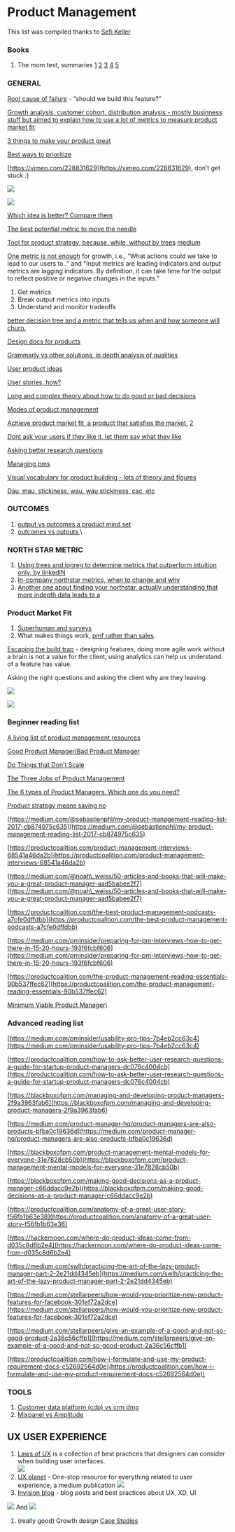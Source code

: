 # Product Management

This list was compiled thanks to [Sefi Keller](https://www.linkedin.com/in/sefikeller/?originalSubdomain=il)

### Books

1. The mom test, summaries [1](https://www.wilselby.com/2020/06/the-mom-test-summary-and-insights/#:\~:text=What%20is%20'The%20Mom%20Test,to%20facts%20instead%20of%20opinions.) [2](https://feelinspired.medium.com/things-i-learnt-the-mom-test-by-rob-fitzpatrick-9d9d58ce8098) [3](https://www.slideshare.net/xamde/summary-of-the-mom-test) [4](https://lifeclub.org/books/the-mom-test-rob-fitzpatrick-review-summary) [5](https://booksconcepts.com/the-mom-test-by-rob-fitzpatrick/)

### GENERAL

[Root cause of failure](https://www.youtube.com/watch?v=9dccd8lihpQ) - “should we build this feature?”

[Growth analysis, customer cohort, distribution analysis - mostly businness stuff but aimed to explain how to use a lot of metrics to measure product market fit](https://tribecap.co/a-quantitative-approach-to-product-market-fit/)

[3 things to make your product great](http://paulbuchheit.blogspot.com/2010/02/if-your-product-is-great-it-doesnt-need.html)

[Best ways to prioritize](https://www.quora.com/Product-Management/What-are-the-best-ways-to-prioritize-a-list-of-product-features)

[https://vimeo.com/228831629](https://vimeo.com/228831629), don’t get stuck :)

![](https://lh3.googleusercontent.com/lfaagtSwfLv38zlhEn54fbDvQmqOOWI3MiVunmlDeKcF6YJtEHGCQ2NbjXrQCrtYgkQCaG9GRSf5a-gyaKoWzyXTTghHrw0aP32c0maP5YwfYEb6DcaMTfP0nyIaDcAiFmlOFzw0)

![](https://lh3.googleusercontent.com/soo6\_0ds8ORPwD-5ZPFnze1iR8ZJyTSKn2iYh2HQyKmkaPaVcObm1iP1d4Fa90aYqfX3hYLY1izLUT7rnu87XrDdtWh33eQEafPziD9MCzZrXjWIA2Fxkt-h5pTgcKWy7lXfvtZx)

[Which idea is better? Compare them](https://www.mindtheproduct.com/2017/10/critical-thinking-product-teams-teresa-torres/)&#x20;

[The best potential metric to move the needle ](https://www.youtube.com/watch?v=ri9X02dPXlY)

[Tool for product strategy, because, while, without by trees](https://www.youtube.com/watch?v=H8Xlrd2QGmU) [medium](https://medium.com/@johnpcutler/a-better-roadmap-mind-map-mousetrap-cdbacaaa664b)

[One metric is not enough](https://brianbalfour.com/essays/north-star-metric-growth) for growth, i.e., “What actions could we take to lead to our users to..” and “Input metrics are leading indicators and output metrics are lagging indicators. By definition, it can take time for the output to reflect positive or negative changes in the inputs.”&#x20;

1. Get metrics
2. Break output metrics into inputs
3. Understand and monitor tradeoffs

[better decision tree and a metric that tells us when and how someone will churn.](https://www.sisense.com/blog/find-north-star/)

[Design docs for products](https://productcoalition.com/how-i-formulate-and-use-my-product-requirement-docs-c52692564d0e)

[Grammarly vs other solutions, in depth analysis of qualities](https://medium.com/stellarpeers/give-an-example-of-a-good-and-not-so-good-product-2a36c56cffb1)

[User product ideas](https://hackernoon.com/where-do-product-ideas-come-from-d035c8d6b2e4)

[User stories, how?](https://productcoalition.com/anatomy-of-a-great-user-story-f56fb1b63e38)

[Long and complex theory about how to do good or bad decisions ](https://blackboxofpm.com/making-good-decisions-as-a-product-manager-c66ddacc9e2b)

[Modes of product management](https://blackboxofpm.com/product-management-mental-models-for-everyone-31e7828cb50b)

[Achieve product market fit, a product that satisfies the market](https://www.forbes.com/sites/hayleyleibson/2018/01/18/how-to-achieve-product-market-fit/#237def48476b), [2](https://a16z.com/2017/02/18/12-things-about-product-market-fit/)

[Dont ask your users if they like it, let them say what they like](https://medium.com/pminsider/usability-pro-tips-7b4eb2cc63c4)

[Asking better research questions](https://productcoalition.com/how-to-ask-better-user-research-questions-a-guide-for-startup-product-managers-dc076c4004cb)

[Managing pms](https://blackboxofpm.com/managing-and-developing-product-managers-2f9a3963fab6)

[Visual vocabulary for product building - lots of theory and figures](https://productlogic.org/2014/09/13/the-product-triangle-a-visual-vocabulary-for-product-building/)

[Dau, mau, stickiness, wau, wau stickiness, cac, etc](https://www.geckoboard.com/learn/kpi-examples/startup-kpis/dau-mau-ratio/)

### OUTCOMES

1. [output vs outcomes a product mind set](https://medium.com/product-management-in-minutes/output-vs-outcome-a-product-mindset-499735230ce)
2. [outcomes vs outputs ](https://medium.com/is-that-product-management/product-management-by-outcomes-vs-outputs-45acdefd1efd)\


### NORTH STAR METRIC

1. [Using trees and logreg to determine metrics that outperform intuition only, by linkedIN](http://papers.www2017.com.au.s3-website-ap-southeast-2.amazonaws.com/companion/p617.pdf)
2. [In-company northstar metrics, when to change and why](https://amplitude.com/blog/evolving-the-product-north-star-metric)
3. [Another one about finding your northstar, actually understanding that more indepth data leads to a](https://www.sisense.com/blog/find-north-star/)

### Product Market Fit

1. [Superhuman and surveys](https://firstround.com/review/how-superhuman-built-an-engine-to-find-product-market-fit/)
2. What makes things work, [pmf rather than sales](https://blog.betterplanning.co/whats-different-about-govtech-1e3e1fc25963).

[Escaping the build trap](https://www.youtube.com/watch?v=DmJXpI7OJuY\&feature=youtu.be) - designing features, doing more agile work without a brain is not a value for the client, using analytics can help us understand of a feature has value.

Asking the right questions and asking the client why are they leaving

![](https://lh3.googleusercontent.com/XUq7djFLFMdHsmVTlVL6V2EjmKV2MSVw38w6FSiSONmL6ctdET4gOQmGjPz9sH94FwQJI0IEQXH6DcQa0dGHAXqb0lYRA4kNvKkd2oBM0ymaXQJ-F\_\_UOzCWZSl1iCGtzpZqJds3)

![](https://lh3.googleusercontent.com/-iyLLS4NFG4RS66aAeWX3h9j\_QORnvfUefXVCiDMNZ8K\_vPuljKCMmviNbnmubYafEgCaBaWD7N2vv7jAnxKaYRbCFKThBpsfYaUbeJtzssUxRI4Ndkg81cMbjr\_7XJPu7Hoe76n)

### Beginner reading list

[A living list of product management resources](https://artplusmarketing.com/a-living-list-of-product-management-resources-c5dddbff8b12)

[Good Product Manager/Bad Product Manager](https://a16z.com/2012/06/15/good-product-managerbad-product-manager/)

[Do Things that Don’t Scale](http://paulgraham.com/ds.html)

[The Three Jobs of Product Management](https://productcoalition.com/three-jobs-of-product-management-9e006f944bc7)

[The 6 types of Product Managers. Which one do you need?](https://medium.com/@kit\_ulrich/the-6-types-of-product-managers-which-one-do-you-need-75c2e66dd592)

[Product strategy means saying no](https://www.intercom.com/blog/product-strategy-means-saying-no/)

[https://medium.com/@sebastienphl/my-product-management-reading-list-2017-cb874975c635](https://medium.com/@sebastienphl/my-product-management-reading-list-2017-cb874975c635)

[https://productcoalition.com/product-management-interviews-68541a46da2b](https://productcoalition.com/product-management-interviews-68541a46da2b)

[https://medium.com/@noah\_weiss/50-articles-and-books-that-will-make-you-a-great-product-manager-aad5babee2f7](https://medium.com/@noah\_weiss/50-articles-and-books-that-will-make-you-a-great-product-manager-aad5babee2f7)

[https://productcoalition.com/the-best-product-management-podcasts-a7cfe0dffdbb](https://productcoalition.com/the-best-product-management-podcasts-a7cfe0dffdbb)

[https://medium.com/pminsider/preparing-for-pm-interviews-how-to-get-there-in-15-20-hours-193f6fcbf606](https://medium.com/pminsider/preparing-for-pm-interviews-how-to-get-there-in-15-20-hours-193f6fcbf606)

[https://productcoalition.com/the-product-management-reading-essentials-90b537ffec62](https://productcoalition.com/the-product-management-reading-essentials-90b537ffec62)

[Minimum Viable Product Manager](https://blackboxofpm.com/mvpm-minimum-viable-product-manager-e1aeb8dd421)\


### Advanced reading list

[https://medium.com/pminsider/usability-pro-tips-7b4eb2cc63c4](https://medium.com/pminsider/usability-pro-tips-7b4eb2cc63c4)

[https://productcoalition.com/how-to-ask-better-user-research-questions-a-guide-for-startup-product-managers-dc076c4004cb](https://productcoalition.com/how-to-ask-better-user-research-questions-a-guide-for-startup-product-managers-dc076c4004cb)

[https://blackboxofpm.com/managing-and-developing-product-managers-2f9a3963fab6](https://blackboxofpm.com/managing-and-developing-product-managers-2f9a3963fab6)

[https://medium.com/product-manager-hq/product-managers-are-also-products-bfba0c19636d](https://medium.com/product-manager-hq/product-managers-are-also-products-bfba0c19636d)

[https://blackboxofpm.com/product-management-mental-models-for-everyone-31e7828cb50b](https://blackboxofpm.com/product-management-mental-models-for-everyone-31e7828cb50b)

[https://blackboxofpm.com/making-good-decisions-as-a-product-manager-c66ddacc9e2b](https://blackboxofpm.com/making-good-decisions-as-a-product-manager-c66ddacc9e2b)

[https://productcoalition.com/anatomy-of-a-great-user-story-f56fb1b63e38](https://productcoalition.com/anatomy-of-a-great-user-story-f56fb1b63e38)

[https://hackernoon.com/where-do-product-ideas-come-from-d035c8d6b2e4](https://hackernoon.com/where-do-product-ideas-come-from-d035c8d6b2e4)

[https://medium.com/swlh/practicing-the-art-of-the-lazy-product-manager-part-2-2e21dd4345eb](https://medium.com/swlh/practicing-the-art-of-the-lazy-product-manager-part-2-2e21dd4345eb)

[https://medium.com/stellarpeers/how-would-you-prioritize-new-product-features-for-facebook-301ef72a2dce](https://medium.com/stellarpeers/how-would-you-prioritize-new-product-features-for-facebook-301ef72a2dce)

[https://medium.com/stellarpeers/give-an-example-of-a-good-and-not-so-good-product-2a36c56cffb1](https://medium.com/stellarpeers/give-an-example-of-a-good-and-not-so-good-product-2a36c56cffb1)

[https://productcoalition.com/how-i-formulate-and-use-my-product-requirement-docs-c52692564d0e](https://productcoalition.com/how-i-formulate-and-use-my-product-requirement-docs-c52692564d0e)\


### TOOLS

1. [Customer data platform (cdp) vs crm dmp](https://econsultancy.com/what-is-a-customer-data-platform-how-is-it-different-from-a-dmp-or-crm/)
2. [Mixpanel vs Amplitude](https://mcgaw.io/blog/mixpanel-vs-amplitude/)

## UX USER EXPERIENCE

1. [Laws of UX](https://lawsofux.com) is a collection of best practices that designers can consider when building user interfaces.\
   ![](https://lh6.googleusercontent.com/w4eZWyJ7QwjjihGtYFRT3x98XLPmsoz7NDDilJLAQEgUMqImz6crTPqQUkkEAp6mmo-v28a\_f\_dsRaUEx5yKDsf8oH6Wat0s3jWkWFOaAlp6SlfEGYcKwLH3JtnsgaX3o037NuV6)
2. [UX planet](https://uxplanet.org) - One-stop resource for everything related to user experience, a medium publication ![](https://lh3.googleusercontent.com/fwbgHcd5adh6QKydJDfTfZz83HCsexCsGqgDJ9toSqxSdiK0pfC6ACGIdEDCSaCaT8UtqddUQ8A139UxGz2QRJ0-NxdnG7zBrclz3RKvNlkn27HrmmZcENl3oRyoifPX8TnnIAlG)
3. [Invision blog](https://www.invisionapp.com/inside-design/) - blog posts and best practices about UX, XD, UI

![](https://lh5.googleusercontent.com/8405At2oPxM6idJthi64DEwQJQWmihJE9mleZ8BrxQ5lzNkupD8g5cIAikjMjHkfq\_mZYv9zFPk\_9901noCzp\_CpudHTE3AyoVwyLKBAJHTMHiw69i-egVv-isPzuXhbsvmeQ9Qz)         And             ![](https://lh3.googleusercontent.com/GtlwM90rJ0br-DZst5pSJm7Nt6XjzS07mDkkAmNspPHBCj9aciUqTgp2\_rII3SriiNnHrCuuooosrW6tYxjMT6DjhpW2xoQ3ojCecFDVOm8Dj\_JqTJWM0NZAYB1a7H\_D-C8VbOzF)

1. (really good) Growth design [Case Studies](https://growth.design/case-studies/)
